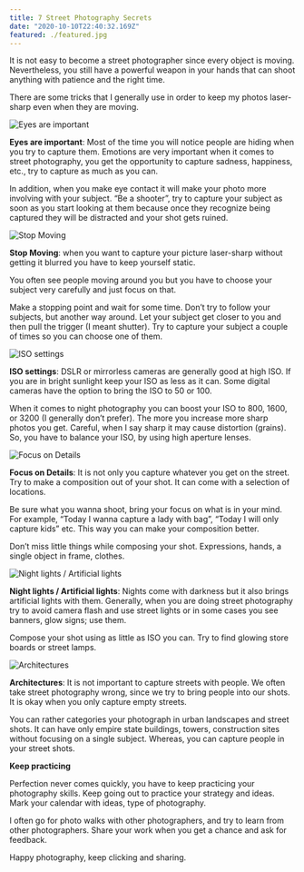 ```yaml
---
title: 7 Street Photography Secrets
date: "2020-10-10T22:40:32.169Z"
featured: ./featured.jpg
---
```

It is not easy to become a street photographer since every object is moving. Nevertheless, you still have a powerful weapon in your hands that can shoot anything with patience and the right time.

There are some tricks that I generally use in order to keep my photos laser-sharp even when they are moving.

![Eyes are important](./old-lady.jpeg)

**Eyes are important**: Most of the time you will notice people are hiding when you try to capture them. Emotions are very important when it comes to street photography, you get the opportunity to capture sadness, happiness, etc., try to capture as much as you can.

In addition, when you make eye contact it will make your photo more involving with your subject. “Be a shooter”, try to capture your subject as soon as you start looking at them because once they recognize being captured they will be distracted and your shot gets ruined.


![Stop Moving](./stop-moving.jpeg)

**Stop Moving**: when you want to capture your picture laser-sharp without getting it blurred you have to keep yourself static.

You often see people moving around you but you have to choose your subject very carefully and just focus on that.

Make a stopping point and wait for some time. Don’t try to follow your subjects, but another way around. Let your subject get closer to you and then pull the trigger (I meant shutter). Try to capture your subject a couple of times so you can choose one of them.


![ISO settings](./iso-settings.jpeg)

**ISO settings**: DSLR or mirrorless cameras are generally good at high ISO. If you are in bright sunlight keep your ISO as less as it can. Some digital cameras have the option to bring the ISO to 50 or 100.

When it comes to night photography you can boost your ISO to 800, 1600, or 3200 (I generally don’t prefer). The more you increase more sharp photos you get. Careful, when I say sharp it may cause distortion (grains). So, you have to balance your ISO, by using high aperture lenses.


![Focus on Details](./focus-on-details.jpeg)

**Focus on Details**: It is not only you capture whatever you get on the street. Try to make a composition out of your shot. It can come with a selection of locations.

Be sure what you wanna shoot, bring your focus on what is in your mind. For example, “Today I wanna capture a lady with bag”, “Today I will only capture kids” etc. This way you can make your composition better.

Don’t miss little things while composing your shot. Expressions, hands, a single object in frame, clothes.


![Night lights / Artificial lights](./night-lights.jpeg)

**Night lights / Artificial lights**: Nights come with darkness but it also brings artificial lights with them. Generally, when you are doing street photography try to avoid camera flash and use street lights or in some cases you see banners, glow signs; use them.

Compose your shot using as little as ISO you can. Try to find glowing store boards or street lamps.


![Architectures](./architectures.jpeg)

**Architectures**: It is not important to capture streets with people. We often take street photography wrong, since we try to bring people into our shots. It is okay when you only capture empty streets.

You can rather categories your photograph in urban landscapes and street shots. It can have only empire state buildings, towers, construction sites without focusing on a single subject. Whereas, you can capture people in your street shots.

**Keep practicing**

Perfection never comes quickly, you have to keep practicing your photography skills. Keep going out to practice your strategy and ideas. Mark your calendar with ideas, type of photography.

I often go for photo walks with other photographers, and try to learn from other photographers. Share your work when you get a chance and ask for feedback.

Happy photography, keep clicking and sharing.